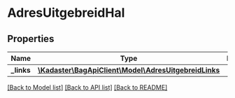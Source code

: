 # AdresUitgebreidHal

## Properties
Name | Type | Description | Notes
------------ | ------------- | ------------- | -------------
**_links** | [**\Kadaster\BagApiClient\Model\AdresUitgebreidLinks**](AdresUitgebreidLinks.md) |  | [optional] 

[[Back to Model list]](../../README.md#documentation-for-models) [[Back to API list]](../../README.md#documentation-for-api-endpoints) [[Back to README]](../../README.md)

